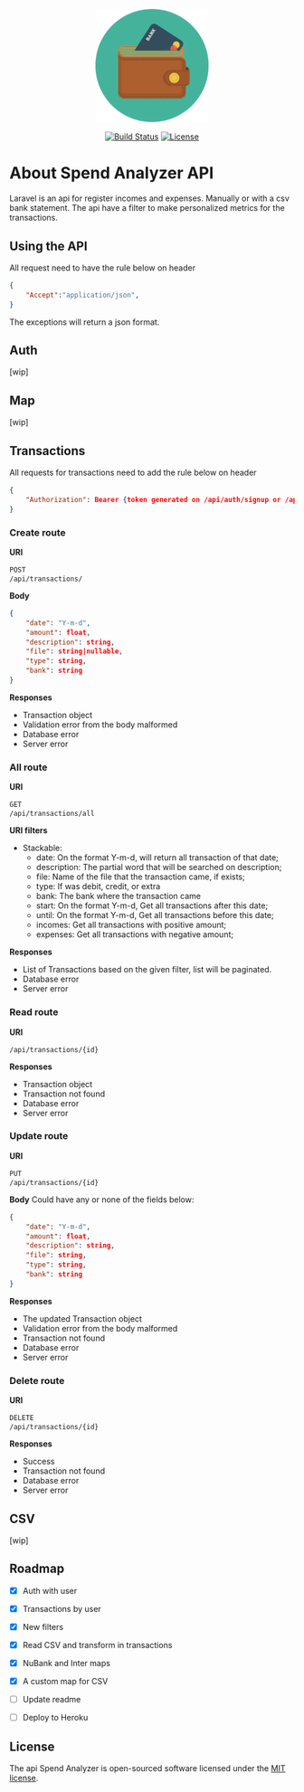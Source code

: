 <p align="center"><a href="#" target="_blank"><img src="https://raw.githubusercontent.com/GabrielDSousa/arts/master/flatwallet.svg" width="200" alt="Laravel Logo"></a></p>

<p align="center">
<a href="#"><img src="https://travis-ci.org/laravel/framework.svg" alt="Build Status"></a>
<a href="https://opensource.org/licenses/MIT"><img src="https://img.shields.io/packagist/l/laravel/framework" alt="License"></a>
</p>

# About Spend Analyzer API

Laravel is an api for register incomes and expenses. Manually or with a csv bank statement.
The api have a filter to make personalized metrics for the transactions.

## Using the API
All request need to have the rule below on header
````json
{
    "Accept":"application/json",
}
````
The exceptions will return a json format.

## Auth
[wip]

## Map
[wip]

## Transactions
All requests for transactions need to add the rule below on header
````json
{
    "Authorization": Bearer {token generated on /api/auth/signup or /api/auth/login}
}
````

### Create route
<b>URI</b>

````
POST
/api/transactions/
````

<b>Body</b>
````json
{
	"date": "Y-m-d",
	"amount": float,
	"description": string,
	"file": string|nullable,
	"type": string,
	"bank": string
}
````

<b>Responses</b>
- Transaction object
- Validation error from the body malformed
- Database error
- Server error

### All route
<b>URI</b>

````
GET
/api/transactions/all
````

<b>URI filters</b>
- Stackable:
    - date: On the format Y-m-d, will return all transaction of that date;
    - description: The partial word that will be searched on description;
    - file: Name of the file that the transaction came, if exists;
    - type: If was debit, credit, or extra
    - bank: The bank where the transaction came
    - start: On the format Y-m-d, Get all transactions after this date;
    - until: On the format Y-m-d, Get all transactions before this date;
    - incomes: Get all transactions with positive amount;
    - expenses: Get all transactions with negative amount;

<b>Responses</b>
- List of Transactions based on the given filter, list will be paginated.
- Database error
- Server error

### Read route
<b>URI</b>

````
/api/transactions/{id}
````

<b>Responses</b>
- Transaction object
- Transaction not found
- Database error
- Server error

### Update route
<b>URI</b>

````
PUT
/api/transactions/{id}
````

<b>Body</b>
Could have any or none of the fields below:
````json
{
	"date": "Y-m-d",
	"amount": float,
	"description": string,
	"file": string,
	"type": string,
	"bank": string
}
````

<b>Responses</b>
- The updated Transaction object
- Validation error from the body malformed
- Transaction not found
- Database error
- Server error

### Delete route
<b>URI</b>

````
DELETE
/api/transactions/{id}
````

<b>Responses</b>
- Success
- Transaction not found
- Database error
- Server error

## CSV
[wip]

## Roadmap
* [x] Auth with user
* [x] Transactions by user
* [x] New filters
* [x] Read CSV and transform in transactions
* [x] NuBank and Inter maps
* [x] A custom map for CSV
* [ ] Update readme
* [ ] Deploy to Heroku


## License

The api Spend Analyzer is open-sourced software licensed under the [MIT license](https://opensource.org/licenses/MIT).
